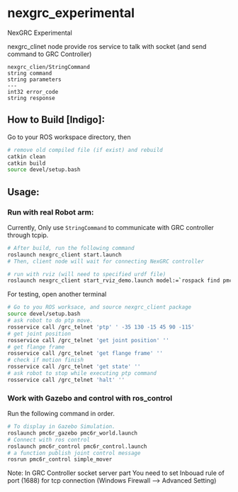 # nexgrc_experimental
NexGRC Experimental

nexgrc_clinet node provide ros service to talk with socket (and send command to GRC Controller)
```
nexgrc_clien/StringCommand
string command
string parameters
---
int32 error_code
string response
```

## How to Build [Indigo]:
Go to your ROS workspace directory, then
``` bash
# remove old compiled file (if exist) and rebuild
catkin clean
catkin build
source devel/setup.bash
```

## Usage:
### Run with real Robot arm:
Currently, Only use `StringCommand` to communicate with GRC controller through tcpip.
``` bash
# After build, run the following command
roslaunch nexgrc_client start.launch
# Then, client node will wait for connecting NexGRC controller

# run with rviz (will need to specified urdf file)
roslaunch nexgrc_client start_rviz_demo.launch model:=`rospack find pmc6r_support`/urdf/pmc6r.urdf.xacro gui:=true
```

For testing, open another terminal
``` bash
# Go to you ROS worksace, and source nexgrc_client package
source devel/setup.bash
# ask robot to do ptp move.
rosservice call /grc_telnet 'ptp' ' -35 130 -15 45 90 -115'
# get joint position
rosservice call /grc_telnet 'get joint position' ''
# get flange frame
rosservice call /grc_telnet 'get flange frame' ''
# check if motion finish
rosservice call /grc_telnet 'get state' ''
# ask robot to stop while executing ptp command
rosservice call /grc_telnet 'halt' ''
```

### Work with Gazebo and control with ros_control
Run the following command in order.
``` bash
# To display in Gazebo Simulation.
roslaunch pmc6r_gazebo pmc6r_world.launch
# Connect with ros control
roslaunch pmc6r_control pmc6r_control.launch
# a function publish joint control message
rosrun pmc6r_control simple_mover
```

Note: In GRC Controller socket server part
You need to set Inbouad rule of port (1688) for tcp connection (Windows Firewall --> Advanced Setting)

